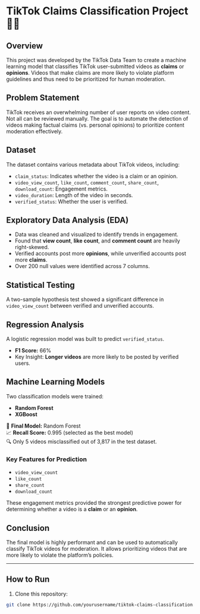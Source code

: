 # TikTok Claims Classification Project 📱🧠

## Overview
This project was developed by the TikTok Data Team to create a machine learning model that classifies TikTok user-submitted videos as **claims** or **opinions**. Videos that make claims are more likely to violate platform guidelines and thus need to be prioritized for human moderation.

## Problem Statement
TikTok receives an overwhelming number of user reports on video content. Not all can be reviewed manually. The goal is to automate the detection of videos making factual claims (vs. personal opinions) to prioritize content moderation effectively.

## Dataset
The dataset contains various metadata about TikTok videos, including:
- `claim_status`: Indicates whether the video is a claim or an opinion.
- `video_view_count`, `like_count`, `comment_count`, `share_count`, `download_count`: Engagement metrics.
- `video_duration`: Length of the video in seconds.
- `verified_status`: Whether the user is verified.

## Exploratory Data Analysis (EDA)
- Data was cleaned and visualized to identify trends in engagement.
- Found that **view count**, **like count**, and **comment count** are heavily right-skewed.
- Verified accounts post more **opinions**, while unverified accounts post more **claims**.
- Over 200 null values were identified across 7 columns.

## Statistical Testing
A two-sample hypothesis test showed a significant difference in `video_view_count` between verified and unverified accounts.

## Regression Analysis
A logistic regression model was built to predict `verified_status`. 
- **F1 Score:** 66%
- Key Insight: **Longer videos** are more likely to be posted by verified users.

## Machine Learning Models
Two classification models were trained:
- **Random Forest**
- **XGBoost**

📌 **Final Model:** Random Forest  
📈 **Recall Score:** 0.995 (selected as the best model)  
🔍 Only 5 videos misclassified out of 3,817 in the test dataset.

### Key Features for Prediction
- `video_view_count`
- `like_count`
- `share_count`
- `download_count`

These engagement metrics provided the strongest predictive power for determining whether a video is a **claim** or an **opinion**.

## Conclusion
The final model is highly performant and can be used to automatically classify TikTok videos for moderation. It allows prioritizing videos that are more likely to violate the platform’s policies.

---

## How to Run

1. Clone this repository:
```bash
git clone https://github.com/yourusername/tiktok-claims-classification.git
